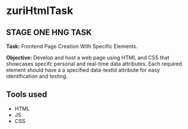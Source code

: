 # zuriHtmlTask

## STAGE ONE HNG TASK

**Task:** Frontend Page Creation With Specific Elements.

**Objective:** Develop and host a web page using HTML and CSS that showcases specifc personal and real-time data attributes. Each required element should have a a specified data-testId attribute for easy identification and testing.

## Tools used
* HTML
* JS
* CSS
